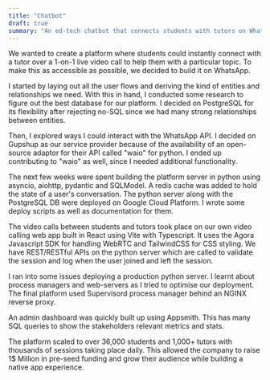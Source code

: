 ```yaml
---
title: "Chatbot"
draft: true
summary: "An ed-tech chatbot that connects students with tutors on WhatsApp instantly."
---
```


We wanted to create a platform where students could instantly connect with a tutor over a 1-on-1 live video call to help them with a particular topic. To make this as accessible as possible, we decided to build it on WhatsApp.

I started by laying out all the user flows and deriving the kind of entities and relationships we need. With this in hand, I conducted some research to figure out the best database for our platform. I decided on PostgreSQL for its flexibility after rejecting no-SQL since we had many strong relationships between entities.

Then, I explored ways I could interact with the WhatsApp API. I decided on Gupshup as our service provider because of the availability of an open-source adaptor for their API called "waio" for python. I ended up contributing to "waio" as well, since I needed additional functionality.

The next few weeks were spent building the platform server in python using asyncio, aiohttp, pydantic and SQLModel. A redis cache was added to hold the state of a user's conversation. The python server along with the PostgreSQL DB were deployed on Google Cloud Platform. I wrote some deploy scripts as well as documentation for them.

The video calls between students and tutors took place on our own video calling web app built in React using Vite with Typescript. It uses the Agora Javascript SDK for handling WebRTC and TailwindCSS for CSS styling. We have REST/RESTful APIs on the python server which are called to validate the session and log when the user joined and left the session.

I ran into some issues deploying a production python server. I learnt about process managers and web-servers as I tried to optimise our deployment. The final platform used Supervisord process manager behind an NGINX reverse proxy.

An admin dashboard was quickly built up using Appsmith. This has many SQL queries to show the stakeholders relevant metrics and stats.

The platform scaled to over 36,000 students and 1,000+ tutors with thousands of sessions taking place daily. This allowed the company to raise 1$ Million in pre-seed funding and grow their audience while building a native app experience.
